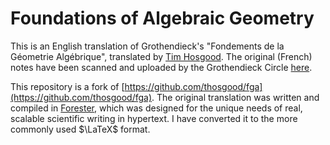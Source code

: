 # Foundations of Algebraic Geometry

This is an English translation of Grothendieck's "Fondements de la Géometrie Algébrique", translated by [Tim Hosgood](https://thosgood.com/).
The original (French) notes have been scanned and uploaded by the Grothendieck Circle [here](https://webusers.imj-prg.fr/~leila.schneps/grothendieckcircle/FGA.pdf).

This repository is a fork of [https://github.com/thosgood/fga](https://github.com/thosgood/fga). The original translation was written and compiled in [Forester](https://sr.ht/~jonsterling/forester/), which was designed for the unique needs of real, scalable scientific writing in hypertext. I have converted it to the more commonly used $\LaTeX$ format.